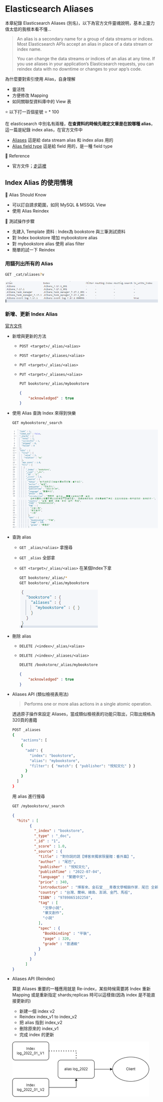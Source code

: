 # Elasticsearch Aliases

本章紀錄 Elasticsearch Aliases (別名)，以下為官方文件靈魂說明，基本上靈力值太低的我根本看不懂...

> An alias is a secondary name for a group of data streams or indices. Most Elasticsearch APIs accept an alias in place of a data stream or index name.
>
> You can change the data streams or indices of an alias at any time. If you use aliases in your application’s Elasticsearch requests, you can reindex data with no downtime or changes to your app’s code.

為什麼要對索引使用 Alias，自身理解

* 靈活性
* 方便修改 Mapping
* 如同關聯型資料庫中的 View 表

:star: 以下打一百個星號 :star: * 100

在 elasticsearch 中別名有兩種，**在查資料的時候先確定文章是在說哪種 alias**，這一篇是紀錄  index alias，在官方文件中

* [Aliases](https://www.elastic.co/guide/en/elasticsearch/reference/current/aliases.html) 這是給 data stream alias 和  index alias 用的
* [Alias field type](https://www.elastic.co/guide/en/elasticsearch/reference/current/field-alias.html) 這是給 field 用的，是一種 field type

:blue_book: Reference

* 官方文件；[走這裡](https://www.elastic.co/guide/en/elasticsearch/reference/current/aliases.html)

## Index Alias 的使用情境

:crystal_ball: Alias Should Know

* 可以訂自請求範圍，如同 MySQL & MSSQL View
* 使用 Alias Reindex

:blue_book: 測試操作步驟

* 先建入 Template 資料 : Index為 bookstore 與三筆測試資料
* 對 Index bookstore 增加 mybookstore alias
* 對 mybookstore alias 使用 alias filter
* 簡單的試一下 Reindex

### 用貓列出所有的 Alias

```sh
GET _cat/aliases?v
```

![列出所有別名](../.vuepress/public/chapter2/Aliases/listedaliases.png)

### 新增、更新 Index Alias

[官方文件](https://www.elastic.co/guide/en/elasticsearch/reference/7.17/indices-add-alias.html)

* 新增與更新的方法

  * `POST <target>/_alias/<alias>`
  * `POST <target>/_aliases/<alias>`
  * `PUT <target>/_alias/<alias>`
  * `PUT <target>/_aliases/<alias>`

    ```sh
    PUT bookstore/_alias/mybookstore
    ```

    ```JSON
    {
        "acknowledged" : true
    }
    ```

* 使用 Alias 查詢 Index 來得到快樂

    ```sh
    GET mybookstore/_search
    ```

    ![使用alias來查詢](../.vuepress/public/chapter2/Aliases/listindexbyalias.png)

* 查詢 alias

  * `GET _alias/<alias>` 拿搜尋
  * `GET _alias` 全部拿
  * `GET <target>/_alias/<alias>` 在某個Index下拿

    ```sh
    GET bookstore/_alias/*
    GET bookstore/_alias/mybookstore
    ```

    ![取得alias](../.vuepress/public/chapter2/Aliases/getalias.png)

* 刪除 alias

  * `DELETE /<index>/_alias/<alias>`
  * `DELETE /<index>/_aliases/<alias>`

    ```sh
    DELETE /bookstore/_alias/mybookstore
    ```

    ```JSON
    {
        "acknowledged" : true
    }
    ```

* Aliases API (類似檢視表用法)

  > Performs one or more alias actions in a single atomic operation.

  透過原子操作來設定 Aliases，當成類似檢視表的功能只取出，只取出規格為320頁的書籍

  ```sh
  POST _aliases
  {
      "actions": [
      {
        "add": {
          "index": "bookstore",
          "alias": "mybookstore",
          "filter": { "match": { "publisher": "悅知文化" } }
        }
      }
    ]
  }
  ```

  用 alias 進行搜尋

  ```sh
  GET /mybookstore/_search
  ```

  ```JSON
  {
    "hits" : [
          {
            "_index" : "bookstore",
            "_type" : "_doc",
            "_id" : "1",
            "_score" : 1.0,
            "_source" : {
              "title" : "對你說的謊【博客來獨家限量贈：番外篇】",
              "author" : "尾巴",
              "publisher" : "悅知文化",
              "publishTime" : "2022-07-04",
              "language" : "繁體中文",
              "price" : 340,
              "introduction" : "博客來、金石堂___青春文學暢銷作家．尾巴 全新校園揪心篇章即便此刻的我並不認識那個人，但過去我的傷痛，卻像是穿越了時空，直直地傳達給——我所遺忘的，去年的你。",
              "country" : "台灣、蘭嶼、綠島、澎湖、金門、馬祖",
              "ISBN" : "9789865102258",
              "tag" : [
                "文學小說",
                "華文創作",
                "小說"
              ],
              "spec" : {
                "Bookbinding" : "平裝",
                "page" : 320,
                "grade" : "普通級"
              }
            }
          }
        ]
  }
  ```

* Aliases API (Reindex)

  算是 Aliases 重要的一種應用就是 Re-index，某些時候需要將 Index 重新 Mapping 或是重新指定 shards;replicas 時可以這樣做(因為 index 是不能直接更新的)

  * 新建一個 index v2
  * Reindex  index_v1 to index_v2
  * 把 alias 指到 index_v2
  * 刪除原來的 index_v1
  * 完成 index 的更新

  ![使用aliasReindex](../.vuepress/public/chapter2/Aliases/aliasreindex.png)